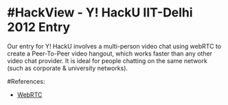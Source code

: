 #HackView - Y! HackU IIT-Delhi 2012 Entry
=========================================

Our entry for Y! HackU involves a multi-person video chat using webRTC to create a Peer-To-Peer video hangout, which works faster than any other video chat provider. It is ideal for people chatting on the same network (such as corporate & university networks).

#References:

- [WebRTC](http://www.webrtc.org)
